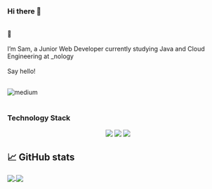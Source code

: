 ### Hi there 👋
<br>
🌱  <br><br> I’m Sam, a Junior Web Developer currently studying Java and Cloud Engineering at _nology
<br>
<br>
Say hello!
<br><br>

<a href="https://www.linkedin.com/in/sharrison97/" target="_blank"><img align="left" alt="medium" src="https://img.shields.io/badge/LinkedIn-0077B5?style=for-the-badge&logo=linkedin&logoColor=white" /></a>
<br><br>
<h3>
Technology Stack
</h3>

<p align='center' >
    <img src="https://img.shields.io/badge/JavaScript-F7DF1E?style=for-the-badge&logo=javascript&logoColor=black" />
    <img src="https://img.shields.io/badge/Node.js-43853D?style=for-the-badge&logo=node.js&logoColor=white" />
    <img src="https://img.shields.io/badge/Sass-CC6699?style=for-the-badge&logo=sass&logoColor=white" />
 </p>


## &#x1f4c8; GitHub stats

<a href="https://github.com/SJH-97">
	<img align="center" src="https://github-readme-stats.vercel.app/api/top-langs/?username=SJH-97&theme=dark&layout=compact" />
</a>

<a href="https://github.com/SJH-97/SJH-97">
	<img align="center" src="https://github-readme-stats.vercel.app/api?username=SJH-97&show_icons=true&theme=dark" />
</a>


<!--


